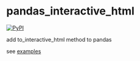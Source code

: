 # pandas_interactive_html

[![PyPI](https://img.shields.io/pypi/v/pandas_interactive_html.svg)](https://pypi.python.org/pypi/pandas-interactive-html/0.1.0)

add to_interactive_html method to pandas

see [examples](examples)
